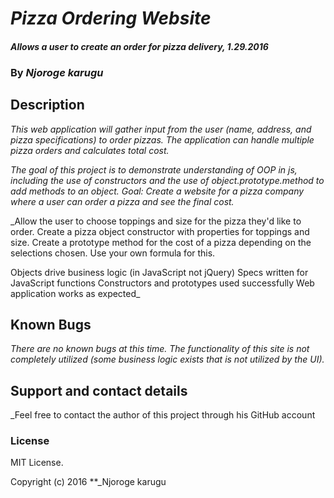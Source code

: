 # _Pizza Ordering Website_

#### _Allows a user to create an order for pizza delivery, 1.29.2016_

### By _**Njoroge karugu**_

## Description

_This web application will gather input from the user (name, address, and pizza specifications) to order pizzas. The application can handle multiple pizza orders and calculates total cost._

_The goal of this project is to demonstrate understanding of OOP in js, including the use of constructors and the use of object.prototype.method to add methods to an object._
_Goal: Create a website for a pizza company where a user can order a pizza and see the final cost._

_Allow the user to choose toppings and size for the pizza they'd like to order.
Create a pizza object constructor with properties for toppings and size.
Create a prototype method for the cost of a pizza depending on the selections chosen. Use your own formula for this.


Objects drive business logic (in JavaScript not jQuery)
Specs written for JavaScript functions
Constructors and prototypes used successfully
Web application works as expected_

## Known Bugs

_There are no known bugs at this time. The functionality of this site is not completely utilized (some business logic exists that is not utilized by the UI)._

## Support and contact details

_Feel free to contact the author of this project through his GitHub account

### License
MIT License.

Copyright (c) 2016 **_Njoroge karugu
